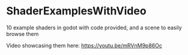 # ShaderExamplesWithVideo
 10 example shaders in godot with code provided, and a scene to easily browse them

Video showcasing them here: https://youtu.be/mRVnM9p86Oc